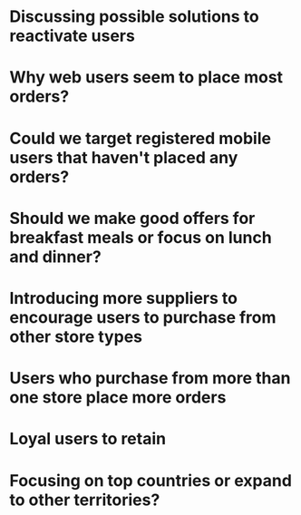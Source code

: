 # Discussing possible solutions to reactivate users

# Why web users seem to place most orders?

# Could we target registered mobile users that haven't placed any orders?

# Should we make good offers for breakfast meals or focus on lunch and dinner?

# Introducing more suppliers to encourage users to purchase from other store types

# Users who purchase from more than one store place more orders

# Loyal users to retain 

# Focusing on top countries or expand to other territories?
